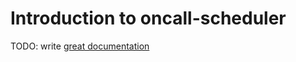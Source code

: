 # Introduction to oncall-scheduler

TODO: write [great documentation](http://jacobian.org/writing/what-to-write/)
